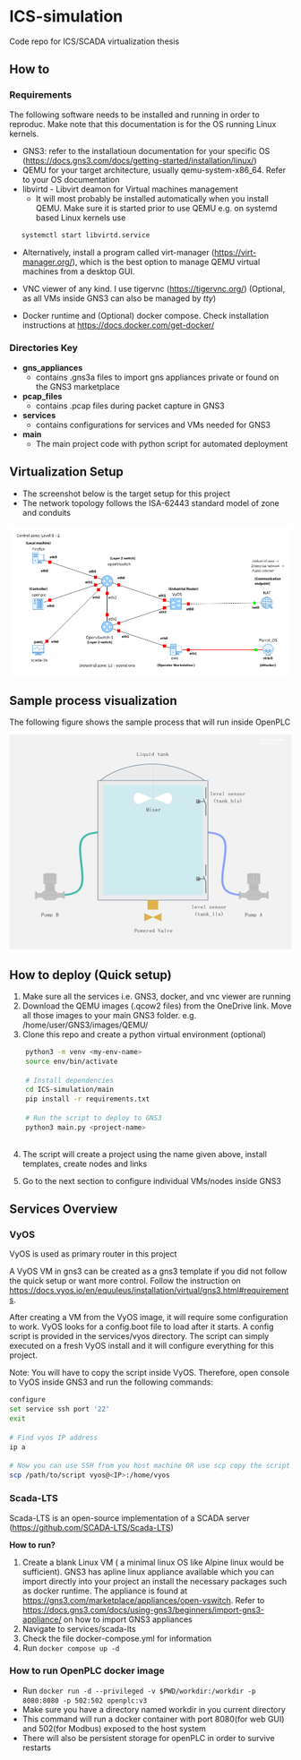 # ICS-simulation
Code repo for ICS/SCADA virtualization thesis 

## How to
### Requirements
The following software needs to be installed and running in order to reproduc. Make note that this documentation is for the OS running Linux kernels.
- GNS3: refer to the installatioun documentation for your specific OS (https://docs.gns3.com/docs/getting-started/installation/linux/)
- QEMU for your target architecture, usually qemu-system-x86_64. Refer to your OS documentation
- libvirtd - Libvirt deamon for Virtual machines management
  - It will most probably be installed automatically when you install QEMU. Make sure it is started prior to use QEMU e.g. on systemd based Linux kernels use 
 ```bash
    systemctl start libvirtd.service
 ```
  - Alternatively, install a program called virt-manager (https://virt-manager.org/), which is the best option to manage QEMU virtual machines from a desktop GUI.

- VNC viewer of any kind. I use tigervnc (https://tigervnc.org/) (Optional, as
    all VMs inside GNS3 can also be managed by _tty_)
- Docker runtime and (Optional) docker compose. Check installation instructions at https://docs.docker.com/get-docker/

### Directories Key
- __gns_appliances__
  + contains .gns3a files to import gns appliances private or found on the GNS3 marketplace
- __pcap_files__
  + contains .pcap files during packet capture in GNS3
- __services__
  + contains configurations for services and VMs needed for GNS3
- __main__  
  + The main project code with python script for automated deployment

## Virtualization Setup
- The screenshot below is the target setup for this project 
- The network topology follows the ISA-62443 standard model of zone and conduits

<img src="/screenshots/ics_mod4.png" alt="Alt text" >


## Sample process visualization
The following figure shows the sample process that will run inside OpenPLC 

<img src="/screenshots/process_visual.jpg" alt="Alt text" width="512" 
     height="384" >


## How to deploy (Quick setup)
1. Make sure all the services i.e. GNS3, docker, and vnc viewer are running
2. Download the QEMU images (.qcow2 files) from the OneDrive link. Move all
   those images to your main GNS3 folder. e.g. /home/user/GNS3/images/QEMU/
3. Clone this repo and create a python virtual environment (optional)
```sh
    python3 -m venv <my-env-name>
    source env/bin/activate

    # Install dependencies
    cd ICS-simulation/main
    pip install -r requirements.txt

    # Run the script to deploy to GNS3
    python3 main.py <project-name>
    
```
4. The script will create a project using the name given above, install
   templates, create nodes and links

5. Go to the next section to configure individual VMs/nodes inside GNS3


## Services Overview
### VyOS
VyOS is used as primary router in this project

A VyOS VM in gns3 can be created as a gns3 template if you did not follow the quick setup or want more control. Follow the instruction on https://docs.vyos.io/en/equuleus/installation/virtual/gns3.html#requirements.

After creating a VM from the VyOS image, it will require some configuration to work. VyOS looks for a config.boot file to load after it starts. 
A config script is provided in the services/vyos directory. The script can simply executed on a fresh VyOS install and it will configure everything for this project. 

Note: You will have to copy the script inside VyOS. Therefore, open console to
VyOS inside GNS3 and run the following commands:

```sh
configure
set service ssh port '22'
exit

# Find vyos IP address
ip a

# Now you can use SSH from you host machine OR use scp copy the script
scp /path/to/script vyos@<IP>:/home/vyos

```


### Scada-LTS
Scada-LTS is an open-source implementation of a SCADA server (https://github.com/SCADA-LTS/Scada-LTS)

__How to run?__
1. Create a blank Linux VM ( a minimal linux OS like Alpine linux would be sufficient). GNS3 has apline linux appliance available which you can import directly into your project an install the necessary packages such as docker runtime. The appliance is found at https://gns3.com/marketplace/appliances/open-vswitch. Refer to https://docs.gns3.com/docs/using-gns3/beginners/import-gns3-appliance/ on how to import GNS3 appliances
2. Navigate to services/scada-lts
3. Check the file docker-compose.yml for information
4. Run `docker compose up -d`

### How to run OpenPLC docker image
- Run `docker run -d --privileged -v $PWD/workdir:/workdir -p 8080:8080 -p 502:502 openplc:v3`
- Make sure you have a directory named workdir in you current directory
- This command will run a docker container with port 8080(for web GUI) and 502(for Modbus) exposed to the host system
- There will also be persistent storage for openPLC in order to survive restarts



